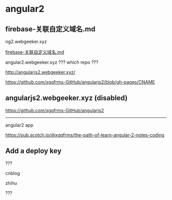 # angular2

## firebase-关联自定义域名.md


ng2.webgeeker.xyz
 

[firebase-关联自定义域名.md](firebase-关联自定义域名.md)


angular2.webgeeker.xyz  ??? which repo ???



http://angularjs2.webgeeker.xyz/

https://github.com/xgqfrms-GitHub/angularjs2/blob/gh-pages/CNAME

## angularjs2.webgeeker.xyz (disabled)

https://github.com/xgqfrms-GitHub/angularjs2








*************************************************************************************************************************

angular2 app


https://pub.scotch.io/@xgqfrms/the-path-of-learn-angular-2-notes-coding



## Add a deploy key

???

cnblog

zhihu

???
